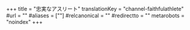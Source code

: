 +++
title = "忠実なアスリート"
translationKey = "channel-faithfulathlete"
#url = ""
#aliases = [""]
#relcanonical = ""
#redirectto = ""
metarobots = "noindex"
+++
